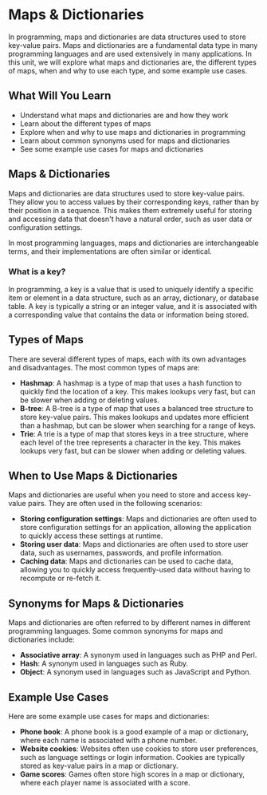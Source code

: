 # Maps & Dictionaries

In programming, maps and dictionaries are data structures used to store key-value pairs. Maps and dictionaries are a fundamental data type in many programming languages and are used extensively in many applications. In this unit, we will explore what maps and dictionaries are, the different types of maps, when and why to use each type, and some example use cases.

## What Will You Learn

- Understand what maps and dictionaries are and how they work
- Learn about the different types of maps
- Explore when and why to use maps and dictionaries in programming
- Learn about common synonyms used for maps and dictionaries
- See some example use cases for maps and dictionaries

## Maps & Dictionaries

Maps and dictionaries are data structures used to store key-value pairs. They allow you to access values by their corresponding keys, rather than by their position in a sequence. This makes them extremely useful for storing and accessing data that doesn't have a natural order, such as user data or configuration settings.

In most programming languages, maps and dictionaries are interchangeable terms, and their implementations are often similar or identical.

### What is a key?

In programming, a key is a value that is used to uniquely identify a specific item or element in a data structure, such as an array, dictionary, or database table. A key is typically a string or an integer value, and it is associated with a corresponding value that contains the data or information being stored.

## Types of Maps

There are several different types of maps, each with its own advantages and disadvantages. The most common types of maps are:

- **Hashmap**: A hashmap is a type of map that uses a hash function to quickly find the location of a key. This makes lookups very fast, but can be slower when adding or deleting values.
- **B-tree**: A B-tree is a type of map that uses a balanced tree structure to store key-value pairs. This makes lookups and updates more efficient than a hashmap, but can be slower when searching for a range of keys.
- **Trie**: A trie is a type of map that stores keys in a tree structure, where each level of the tree represents a character in the key. This makes lookups very fast, but can be slower when adding or deleting values.

## When to Use Maps & Dictionaries

Maps and dictionaries are useful when you need to store and access key-value pairs. They are often used in the following scenarios:

- **Storing configuration settings**: Maps and dictionaries are often used to store configuration settings for an application, allowing the application to quickly access these settings at runtime.
- **Storing user data**: Maps and dictionaries are often used to store user data, such as usernames, passwords, and profile information.
- **Caching data**: Maps and dictionaries can be used to cache data, allowing you to quickly access frequently-used data without having to recompute or re-fetch it.

## Synonyms for Maps & Dictionaries

Maps and dictionaries are often referred to by different names in different programming languages. Some common synonyms for maps and dictionaries include:

- **Associative array**: A synonym used in languages such as PHP and Perl.
- **Hash**: A synonym used in languages such as Ruby.
- **Object**: A synonym used in languages such as JavaScript and Python.

## Example Use Cases

Here are some example use cases for maps and dictionaries:

- **Phone book**: A phone book is a good example of a map or dictionary, where each name is associated with a phone number.
- **Website cookies**: Websites often use cookies to store user preferences, such as language settings or login information. Cookies are typically stored as key-value pairs in a map or dictionary.
- **Game scores**: Games often store high scores in a map or dictionary, where each player name is associated with a score.
